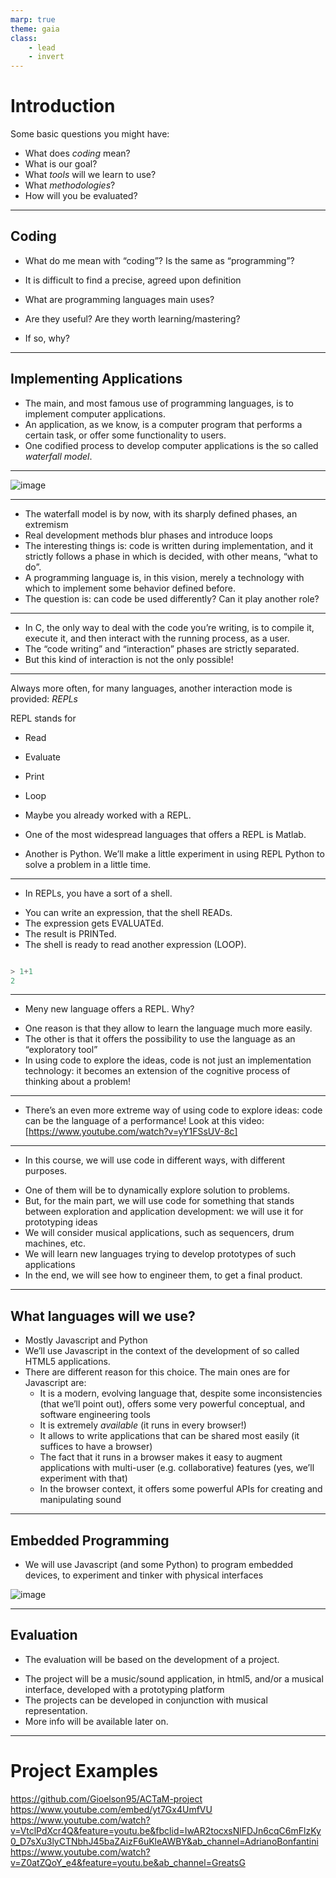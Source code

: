 ```yaml
---
marp: true
theme: gaia
class:
    - lead
    - invert
---
```


# Introduction

Some basic questions you might have:

* What does _coding_ mean?
* What is our goal?
* What _tools_ will we learn to use?
* What _methodologies_?
* How will you be evaluated?

---

## Coding

* What do me mean with “coding”? Is the same as “programming”?

* It is difficult to find a precise, agreed upon definition

* What are programming languages main uses?

* Are they useful? Are they worth learning/mastering?
* If so, why?

---

## Implementing Applications

* The main, and most famous use of programming languages, is to implement computer applications.
* An application, as we know, is a computer program that performs a certain task, or offer some functionality to users.
* One codified process to develop computer applications is the so called _waterfall model_.

---

![image](https://github.com/fbrusch/actam_2023_2024/assets/1415376/9c03aa32-c92d-4a5c-befb-eed72da9fd8b)

---


* The waterfall model is by now, with its sharply defined phases, an extremism
* Real development methods blur phases and introduce loops
* The interesting things is: code is written during implementation, and it strictly follows a phase in which is decided, with other means, “what to do”.
* A programming language is, in this vision, merely a technology with which to implement some behavior defined before.
* The question is: can code be used differently? Can it play another role?

---


* In C, the only way to deal with the code you’re writing, is to compile it, execute it, and then interact with the running process, as a user. 
* The “code writing” and “interaction” phases are strictly separated.
* But this kind of interaction is not the only possible!

---
Always more often, for many languages, another interaction mode is provided: _REPLs_

REPL stands for
* Read
* Evaluate
* Print
* Loop

* Maybe you already worked with a REPL. 
* One of the most widespread languages that offers a REPL is Matlab.
* Another is Python. We’ll make a little experiment in using REPL Python to solve a problem in a little time.

---

- In REPLs, you have a sort of a shell.
* You can write an expression, that the shell READs.
* The expression gets EVALUATEd.
* The result is PRINTed.
* The shell is ready to read another expression (LOOP).

```python

> 1+1
2
```

---

- Meny new language offers a REPL. Why?
* One reason is that they allow to learn the language much more easily.
* The other is that it offers the possibility to use the language as an “exploratory tool”
* In using code to explore the ideas, code is not just an implementation technology: it becomes an extension of the cognitive process of thinking about a problem!
---

- There’s an even more extreme way of using code to explore ideas: code can be the language of a performance! Look at this video:
[https://www.youtube.com/watch?v=yY1FSsUV-8c]

---

- In this course, we will use code in different ways, with different purposes.
* One of them will be to dynamically explore solution to problems.
* But, for the main part, we will use code for something that stands between exploration and application development: we will use it for prototyping ideas
* We will consider musical applications, such as sequencers, drum machines, etc.
* We will learn new languages trying to develop prototypes of such applications
* In the end, we will see how to engineer them, to get a final product.

---
## What languages will we use?

* Mostly Javascript and Python
* We’ll use Javascript in the context of the development of so called HTML5 applications.
* There are different reason for this choice. The main ones are for Javascript are:
    * It is a modern, evolving language that, despite some inconsistencies (that we’ll point out), offers some very powerful conceptual, and software engineering tools
    * It is extremely _available_ (it runs in every browser!) 
    * It allows to write applications that can be shared most easily (it suffices to have a browser)
    * The fact that it runs in a browser makes it easy to augment applications with multi-user (e.g. collaborative) features (yes, we’ll experiment with that)
    * In the browser context, it offers some powerful APIs for creating and manipulating sound

---

## Embedded Programming

- We will use Javascript (and some Python) to program embedded devices, to experiment and tinker with physical interfaces

![image](https://github.com/fbrusch/actam_2023_2024/assets/1415376/a51c8711-3a01-4ee5-950e-bf351fc95020)


---

## Evaluation

- The evaluation will be based on the development of a project.
* The project will be a music/sound application, in html5, and/or a musical interface, developed with a prototyping platform
* The projects can be developed in conjunction with musical representation.
* More info will be available later on.

----


# Project Examples

https://github.com/Gioelson95/ACTaM-project
https://www.youtube.com/embed/yt7Gx4UmfVU
https://www.youtube.com/watch?v=VtclPdXcr4Q&feature=youtu.be&fbclid=IwAR2tocxsNlFDJn6cqC6mFlzKy0_D7sXu3lyCTNbhJ45baZAizF6uKleAWBY&ab_channel=AdrianoBonfantini
https://www.youtube.com/watch?v=Z0atZQoY_e4&feature=youtu.be&ab_channel=GreatsG







